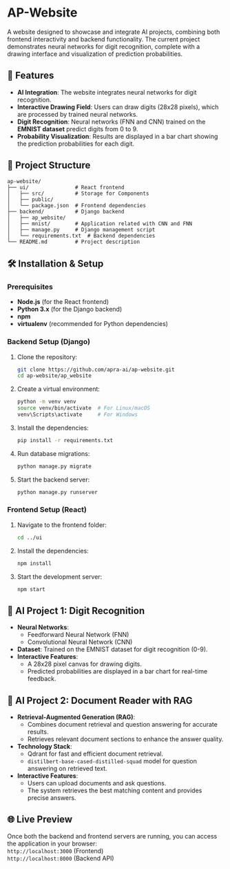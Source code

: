 
# AP-Website

A website designed to showcase and integrate AI projects, combining both frontend interactivity and backend functionality.
The current project demonstrates neural networks for digit recognition, complete with a drawing interface and visualization of prediction probabilities.

## 🚀 Features

- **AI Integration**: The website integrates neural networks for digit recognition.
- **Interactive Drawing Field**: Users can draw digits (28x28 pixels), which are processed by trained neural networks.
- **Digit Recognition**: Neural networks (FNN and CNN) trained on the **EMNIST dataset** predict digits from 0 to 9.
- **Probability Visualization**: Results are displayed in a bar chart showing the prediction probabilities for each digit.

## 📂 Project Structure

```
ap-website/
├── ui/               # React frontend
│   ├── src/          # Storage for Components
│   ├── public/
│   └── package.json  # Frontend dependencies
├── backend/          # Django backend
│   ├── ap_website/
│   ├── mnist/        # Application related with CNN and FNN
│   ├── manage.py     # Django management script
│   └── requirements.txt  # Backend dependencies
└── README.md         # Project description
```

## 🛠️ Installation & Setup

### Prerequisites

- **Node.js** (for the React frontend)
- **Python 3.x** (for the Django backend)
- **npm**
- **virtualenv** (recommended for Python dependencies)

### Backend Setup (Django)

1. Clone the repository:
   ```bash
   git clone https://github.com/apra-ai/ap-website.git
   cd ap-website/ap_website
   ```

2. Create a virtual environment:
   ```bash
   python -m venv venv
   source venv/bin/activate  # For Linux/macOS
   venv\Scripts\activate     # For Windows
   ```

3. Install the dependencies:
   ```bash
   pip install -r requirements.txt
   ```

4. Run database migrations:
   ```bash
   python manage.py migrate
   ```

5. Start the backend server:
   ```bash
   python manage.py runserver
   ```

### Frontend Setup (React)

1. Navigate to the frontend folder:
   ```bash
   cd ../ui
   ```

2. Install the dependencies:
   ```bash
   npm install
   ```

3. Start the development server:
   ```bash
   npm start
   ```

## 🌟 AI Project 1: Digit Recognition

- **Neural Networks**:
  - Feedforward Neural Network (FNN)
  - Convolutional Neural Network (CNN)
- **Dataset**: Trained on the EMNIST dataset for digit recognition (0-9).
- **Interactive Features**:
  - A 28x28 pixel canvas for drawing digits.
  - Predicted probabilities are displayed in a bar chart for real-time feedback.

## 🌟 AI Project 2: **Document Reader with RAG**

- **Retrieval-Augmented Generation (RAG)**:
  - Combines document retrieval and question answering for accurate results.
  - Retrieves relevant document sections to enhance the answer quality.
- **Technology Stack**: 
  - Qdrant for fast and efficient document retrieval.
  - `distilbert-base-cased-distilled-squad` model for question answering on retrieved text.
- **Interactive Features**:
  - Users can upload documents and ask questions.
  - The system retrieves the best matching content and provides precise answers.

## 🌐 Live Preview

Once both the backend and frontend servers are running, you can access the application in your browser:  
`http://localhost:3000` (Frontend)  
`http://localhost:8000` (Backend API)
